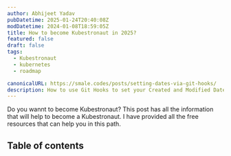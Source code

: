 ```yaml
---
author: Abhijeet Yadav
pubDatetime: 2025-01-24T20:40:08Z
modDatetime: 2024-01-08T18:59:05Z
title: How to become Kubestronaut in 2025?
featured: false
draft: false
tags:
  - Kubestronaut
  - kubernetes
  - roadmap

canonicalURL: https://smale.codes/posts/setting-dates-via-git-hooks/
description: How to use Git Hooks to set your Created and Modified Dates on AstroPaper
---
```


Do you wannt to become Kubestronaut? This post has all the information that will help to become a Kubestronaut. I have provided all the free resources that can help you in this path.



## Table of contents

<!-- the rest of the post -->
